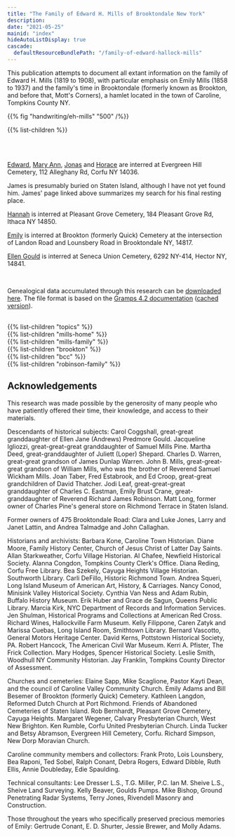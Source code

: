 ```yaml
---
title: "The Family of Edward H. Mills of Brooktondale New York"
description: 
date: "2021-05-25"
mainid: "index" 
hideAutoListDisplay: true
cascade:
  defaultResourceBundlePath: "/family-of-edward-hallock-mills"
---
```


This publication attempts to document all extant information on the family of Edward H. Mills (1819 to 1908), with particular emphasis on Emily Mills (1858 to 1937) and the family's time in Brooktondale (formerly known as Brookton, and before that, Mott's Corners), a hamlet located in the town of Caroline, Tompkins County NY.

<!--more-->

{{% fig "handwriting/eh-mills" "500" /%}}

{{% list-children %}}

<br/>
<br/>

[Edward](https://www.findagrave.com/memorial/75958691/edward-h-mills), [Mary Ann](https://www.findagrave.com/memorial/75958702/mary-ann-mills), [Jonas](https://www.findagrave.com/memorial/75958930/jonas-e-mills ) and [Horace](https://www.findagrave.com/memorial/75958913/horace-f-mills) are interred at Evergreen Hill Cemetery, 112 Alleghany Rd, Corfu NY 14036.

James is presumably buried on Staten Island, although I have not yet found him. James' page linked above summarizes my search for his final resting place.

[Hannah](https://www.findagrave.com/memorial/168944385/hannah-mills) is interred at Pleasant Grove Cemetery, 184 Pleasant Grove Rd, Ithaca NY 14850.

[Emily](https://www.findagrave.com/memorial/160363879/mary-emily-mills) is interred at Brookton (formerly Quick) Cemetery at the intersection of Landon Road and Lounsbery Road in Brooktondale NY, 14817.

[Ellen Gould](https://www.findagrave.com/memorial/35944445/ellen-jane-predmore) is interred at Seneca Union Cemetery, 6292 NY-414, Hector NY, 14841.

<br/>

Genealogical data accumulated through this research can be <a href="data/genealogy-data.csv">downloaded here</a>. The file format is based on the [Gramps 4.2 documentation](https://gramps-project.org/wiki/index.php/Gramps_4.2_Wiki_Manual_-_Manage_Family_Trees:_CSV_Import_and_Export) ([cached version](/data/gramps-project.org-CSV-Import.pdf)).

<br/>
{{% list-children "topics" %}}
<br/>
{{% list-children "mills-home" %}}
<br/>
{{% list-children "mills-family" %}}
<br/>
{{% list-children "brookton" %}}
<br/>
{{% list-children "bcc" %}}
<br/>
{{% list-children "robinson-family" %}}

## Acknowledgements

This research was made possible by the generosity of many people who have patiently offered their time, their knowledge, and access to their materials.

Descendants of historical subjects: Carol Coggshall, great-great granddaughter of Ellen Jane (Andrews) Predmore Gould. Jacqueline Igliozzi, great-great-great granddaughter of Samuel Mills Pine. Martha Deed, great-granddaughter of Juliett (Loper) Shepard. Charles D. Warren, great-great grandson of James Dunlap Warren. John B. Mills, great-great-great grandson of William Mills, who was the brother of Reverend Samuel Wickham Mills. Joan Taber, Fred Estabrook, and Ed Croop, great-great grandchildren of David Thatcher. Jodi Leaf, great-great-great granddaughter of Charles C. Eastman, Emily Brust Crane, great-granddaughter of Reverend Richard James Robinson. Matt Long, former owner of Charles Pine's general store on Richmond Terrace in Staten Island. 


Former owners of 475 Brooktondale Road: Clara and Luke Jones, Larry and Janet Lattin, and Andrea Talmadge and John Callaghan.

Historians and archivists: Barbara Kone, Caroline Town Historian. Diane Moore, Family History Center, Church of Jesus Christ of Latter Day Saints.  Allan Starkweather, Corfu Village Historian. Al Chafee, Newfield Historical Society. Alanna Congdon, Tompkins County Clerk's Office. Diana Reding, Corfu Free Library. Bea Szekely, Cayuga Heights Village Historian. Southworth Library. Carli DeFillo, Historic Richmond Town. Andrea Squeri, Long Island Museum of American Art, History, & Carriages. Nancy Conod, Minisink Valley Historical Society. Cynthia Van Ness and Adam Rubin, Buffalo History Museum. Erik Huber and Grace de Sagun, Queens Public Library. Marcia Kirk, NYC Department of Records and Information Services. Jen Shulman, Historical Programs and Collections at American Red Cross. Richard Wines, Hallockville Farm Museum. Kelly Filippone, Caren Zatyk and Marissa Cuebas, Long Island Room, Smithtown Library. Bernard Vascotto, General Motors Heritage Center. David Kerns, Pottstown Historical Society, PA. Robert Hancock, The American Civil War Museum. Kerri A. Pfister, The Frick Collection. Mary Hodges, Spencer Historical Society. Leslie Smith, Woodhull NY Community Historian. Jay Franklin, Tompkins County Director of Assessment.

Churches and cemeteries: Elaine Sapp, Mike Scaglione, Pastor Kayti Dean, and the council of Caroline Valley Community Church. Emily Adams and Bill Besemer of Brookton (formerly Quick) Cemetery. Kathleen Langdon, Reformed Dutch Church at Port Richmond. Friends of Abandoned Cemeteries of Staten Island. Rob Bernhardt, Pleasant Grove Cemetery, Cayuga Heights. Margaret Wegener, Calvary Presbyterian Church, West New Brighton. Ken Rumble, Corfu United Presbyterian Church. Linda Tucker and Betsy Abramson, Evergreen Hill Cemetery, Corfu. Richard Simpson, New Dorp Moravian Church. 

Caroline community members and collectors: Frank Proto, Lois Lounsbery, Bea Raponi, Ted Sobel, Ralph Conant, Debra Rogers, Edward Dibble, Ruth Ellis, Annie Doubleday, Edie Spaulding.

Technical consultants: Lee Dresser L.S., T.G. Miller, P.C. Ian M. Sheive L.S., Sheive Land Surveying. Kelly Beaver, Goulds Pumps. Mike Bishop, Ground Penetrating Radar Systems, Terry Jones, Rivendell Masonry and Construction. 

Those throughout the years who specifically preserved precious memories of Emily: Gertrude Conant, E. D. Shurter, Jessie Brewer, and Molly Adams.



